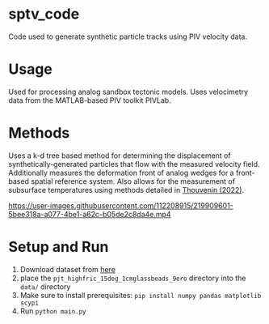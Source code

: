 # sptv_code
Code used to generate synthetic particle tracks using PIV velocity data.

# Usage
Used for processing analog sandbox tectonic models. Uses velocimetry data from the MATLAB-based PIV toolkit PIVLab.

# Methods
Uses a k-d tree based method for determining the displacement of synthetically-generated particles that flow with the measured velocity field. Additionally measures the deformation front of analog wedges for a front-based spatial reference system.
Also allows for the measurement of subsurface temperatures using methods detailed in [Thouvenin (2022)](https://hammer.purdue.edu/articles/thesis/THE_IMPACT_OF_EROSION_ON_EXHUMATION_AND_STRUCTURAL_CONFIGURATION_IN_MOUNTAIN_BELTS_INSIGHTS_FROM_IMAGE_VELOCIMETRY_ANALYSIS_OF_COULOMB_WEDGE_MODELS/20371848).

https://user-images.githubusercontent.com/112208915/219909601-5bee318a-a077-4be1-a62c-b05de2c8da4e.mp4

# Setup and Run

 1. Download dataset from [here](link-to-data-on-dropbox-or-whatever)
 2. place the `pjt_highfric_15deg_1cmglassbeads_9ero` directory into the `data/` directory
 3. Make sure to install prerequisites:
    ```pip install numpy pandas matplotlib scypi```
 4. Run `python main.py`
